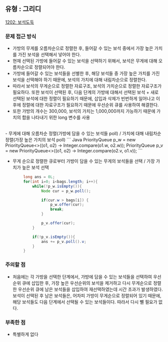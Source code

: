 ## 유형 : 그리디
[1202: 보석도둑](https://www.acmicpc.net/problem/1202)

### 문제 접근 방식
  - 가방의 무게를 오름차순으로 정렬한 후, 들어갈 수 있는 보석 중에서 가장 높은 가치를 가진 보석을 선택해서 넣어야 한다.
  - 현재 선택된 가방에 들어갈 수 있는 보석을 선택하기 위해서, 보석은 무게에 대해 오름차순으로 정렬되어야 한다.
  - 가방에 들어갈 수 있는 보석들을 선별한 후, 해당 보석들 중 가장 높은 가치를 가진 보석을 선택해야 하기 때문에, 보석의 가치에 대해 내림차순으로 정렬한다.
  - 따라서 보석의 무게순으로 정렬한 자료구조, 보석의 가치순으로 정렬한 자료구조가 필요하다. 또한 보석이 선택된 후, 다음 단계의 가방에 대해서 선택된 보석 + 새로 선택된 보석에 대한 정렬이 필요하기 때문에, 삽입과 삭제가 빈번하게 일어나고 이후에 정렬에 대한 자료구조가 필요하기 때문에 우선순위 큐를 사용하여 해결한다.
  - 또한 가방의 개수는 300,000, 보석의 가치는 1,000,000까지 가능하기 때문에 가치의 합을 나타내기 위한 long 변수를 사용
<br/>
  - 무게에 대해 오름차순 정렬(가방에 담을 수 있는 보석들 poll) / 가치에 대해 내림차순 정렬(가장 높은 가치의 보석 poll)
``` Java
        PriorityQueue<Node> p_w = new PriorityQueue<>((o1, o2) -> Integer.compare(o1.w, o2.w));
        PriorityQueue<Node> p_v = new PriorityQueue<>((o1, o2) -> Integer.compare(o2.v, o1.v));
```

  - 무게 순으로 정렬한 큐로부터 가방이 담을 수 있는 무게의 보석들을 선택 / 가장 가치가 높은 보석 선택
``` Java
        long ans = 0L;
        for(int i=0; i<bags.length; i++){
            while(!p_w.isEmpty()){
                Node cur = p_w.poll();

                if(cur.w > bags[i]) {
                    p_w.offer(cur);
                    break;
                }

                p_v.offer(cur);
            }

            if(!p_v.isEmpty()){
                ans += p_v.poll().v;
            }
        }
```

### 주의할 점
  - 처음에는 각 가방을 선택한 단계에서, 가방에 담을 수 있는 보석들을 선택하여 우선순위 큐에 삽입한 후, 가장 높은 우선순위의 보석을 제거하고 다시 무게순으로 정렬한 우선순위 큐에 남은 보석들을 삽입하여 재선택하였는데 시간 초과가 발생하였다. 보석이 선택된 후 남은 보석들은, 어차피 가방이 무게순으로 정렬되어 있기 때문에, 해당 보석들도 다음 단계에서 선택될 수 있는 보석들이다. 따라서 다시 뺄 필요가 없다.

### 부족한 점
  - 특별하게 없다
